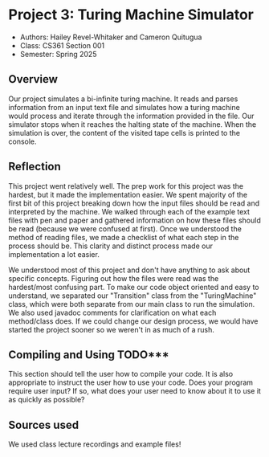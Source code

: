 # Project 3: Turing Machine Simulator

* Authors: Hailey Revel-Whitaker and Cameron Quitugua
* Class: CS361 Section 001
* Semester: Spring 2025

## Overview

Our project simulates a bi-infinite turing machine. It reads and parses information from an input text file and simulates how a turing machine would process and iterate through the information provided in the file. Our simulator stops when it reaches the halting state of the machine. When the simulation is over, the content of the visited tape cells is printed to the console.

## Reflection

This project went relatively well. The prep work for this project was the hardest, but it made the implementation easier. We spent majority of the first bit of this project breaking down how the input files should be read and interpreted by the machine. We walked through each of the example text files with pen and paper and gathered information on how these files should be read (because we were confused at first). Once we understood the method of reading files, we made a checklist of what each step in the process should be. This clarity and distinct process made our implementation a lot easier.

We understood most of this project and don't have anything to ask about specific concepts. Figuring out how the files were read was the hardest/most confusing part. To make our code object oriented and easy to understand, we separated our "Transition" class from the "TuringMachine" class, which were both separate from our main class to run the simulation. We also used javadoc comments for clarification on what each method/class does. If we could change our design process, we would have started the project sooner so we weren't in as much of a rush.

## Compiling and Using  **********TODO*************

This section should tell the user how to compile your code.  It is
also appropriate to instruct the user how to use your code. Does your
program require user input? If so, what does your user need to know
about it to use it as quickly as possible?

## Sources used

We used class lecture recordings and example files!
